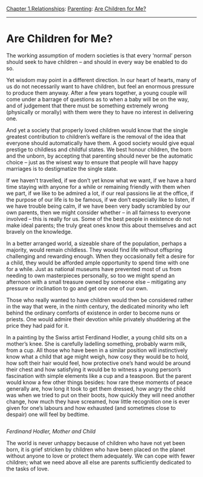 [Chapter 1.Relationships](https://www.theschooloflife.com/thebookoflife/category/relationships/): [Parenting](https://www.theschooloflife.com/thebookoflife/category/relationships/parenting/): [Are Children for Me?](https://www.theschooloflife.com/thebookoflife/are-children-for-me/)

* * *

# Are Children for Me?

The working assumption of modern societies is that every ‘normal’ person should seek to have children – and should in every way be enabled to do so.&nbsp;

Yet wisdom may point in a different direction. In our heart of hearts, many of us do not necessarily want to have children, but feel an enormous pressure to produce them anyway. After a few years together, a young couple will come under a barrage of questions as to when a baby will be on the way, and of judgement that there must be something extremely wrong (physically or morally) with them were they to have no interest in delivering one.

And yet a society that properly loved children would know that the single greatest contribution to children’s welfare is the removal of the idea that everyone should automatically have them. A good society would give equal prestige to childless and childful states. We best honour children, the born and the unborn, by accepting that parenting should never be the automatic choice – just as the wisest way to ensure that people will have happy marriages is to destigmatize the single state.&nbsp;

If we haven’t travelled, if we don’t yet know what we want, if we have a hard time staying with anyone for a while or remaining friendly with them when we part, if we like to be admired a lot, if our real passions lie at the office, if the purpose of our life is to be famous, if we don’t especially like to listen, if we have trouble being calm, if we have been very badly scrambled by our own parents, then we might consider whether – in all fairness to everyone involved – this is really for us. Some of the best people in existence do not make ideal parents; the truly great ones know this about themselves and act bravely on the knowledge.

In a better arranged world, a sizeable share of the population, perhaps a majority, would remain childless. They would find life without offspring challenging and rewarding enough. When they occasionally felt a desire for a child, they would be afforded ample opportunity to spend time with one for a while. Just as national museums have prevented most of us from needing to own masterpieces personally, so too we might spend an afternoon with a small treasure owned by someone else – mitigating any pressure or inclination to go and get one one of our own.&nbsp;

Those who really wanted to have children would then be considered rather in the way that were, in the ninth century, the dedicated minority who left behind the ordinary comforts of existence in order to become nuns or priests. One would admire their devotion while privately shuddering at the price they had paid for it.

In a painting by the Swiss artist Ferdinand Hodler, a young child sits on a mother’s knee. She is carefully ladelling something, probably warm milk, from a cup. All those who have been in a similar position will instinctively know what a child that age might weigh, how cosy they would be to hold, how soft their hair would feel, how protective one’s hand would be around their chest and how satisfying it would be to witness a young person’s fascination with simple elements like a cup and a teaspoon. But the parent would know a few other things besides: how rare these moments of peace generally are, how long it took to get them dressed, how angry the child was when we tried to put on their boots, how quickly they will need another change, how much they have screamed, how little recognition one is ever given for one’s labours and how exhausted (and sometimes close to despair) one will feel by bedtime.

<figure class="aligncenter"><img src="https://lh4.googleusercontent.com/gSDugySPh54Ms9JHHbdrDRVbJf0XLvK8NfQFZZyZlP22UCW09NJn8Z5ijX4yLkNB_MG5oVLNg66afe43d_kqAEFsa8akQFMXAlkrvjsGI1-mq6u7W47mZNc3fFXX8tGrOE0MyOM_" alt=""></figure>

_Ferdinand Hodler, Mother and Child_

The world is never unhappy because of children who have not yet been born, it is grief stricken by children who have been placed on the planet without anyone to love or protect them adequately. We can cope with fewer children; what we need above all else are parents sufficiently dedicated to the tasks of love.
